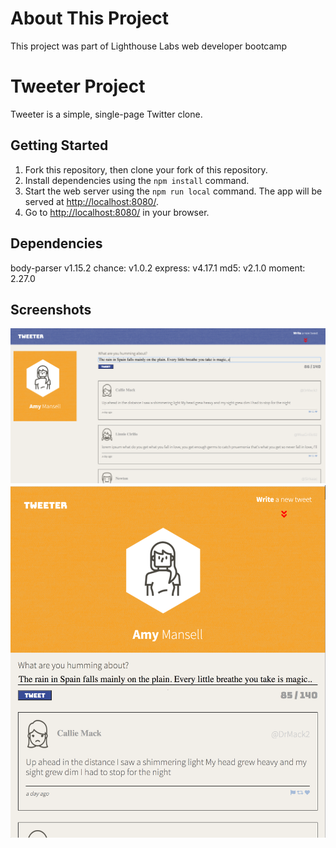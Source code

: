 # About This Project
This project was part of Lighthouse Labs web developer bootcamp

# Tweeter Project

Tweeter is a simple, single-page Twitter clone.

## Getting Started

1. Fork this repository, then clone your fork of this repository.
2. Install dependencies using the `npm install` command.
3. Start the web server using the `npm run local` command. The app will be served at <http://localhost:8080/>.
4. Go to <http://localhost:8080/> in your browser.

## Dependencies
body-parser v1.15.2
chance: v1.0.2
express: v4.17.1
md5: v2.1.0
moment: 2.27.0

## Screenshots
![Desktop](https://github.com/HatHeadNinja/tweeter/blob/master/docs/desktop.png)
![Mobile](https://github.com/HatHeadNinja/tweeter/blob/master/docs/mobile.png)

